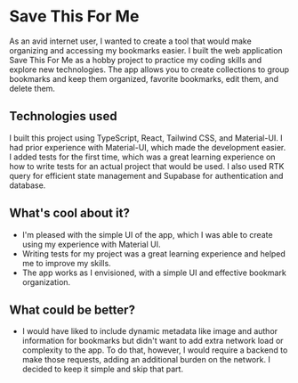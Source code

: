 # Save This For Me

As an avid internet user, I wanted to create a tool that would make organizing and accessing my bookmarks easier. I built the web application Save This For Me as a hobby project to practice my coding skills and explore new technologies. The app allows you to create collections to group bookmarks and keep them organized, favorite bookmarks, edit them, and delete them.

## Technologies used

I built this project using TypeScript, React, Tailwind CSS, and Material-UI. I had prior experience with Material-UI, which made the development easier. I added tests for the first time, which was a great learning experience on how to write tests for an actual project that would be used. I also used RTK query for efficient state management and Supabase for authentication and database.

## What's cool about it?

- I'm pleased with the simple UI of the app, which I was able to create using my experience with Material UI.
- Writing tests for my project was a great learning experience and helped me to improve my skills.
- The app works as I envisioned, with a simple UI and effective bookmark organization.

## What could be better?

- I would have liked to include dynamic metadata like image and author information for bookmarks but didn't want to add extra network load or complexity to the app. To do that, however, I would require a backend to make those requests, adding an additional burden on the network. I decided to keep it simple and skip that part.
